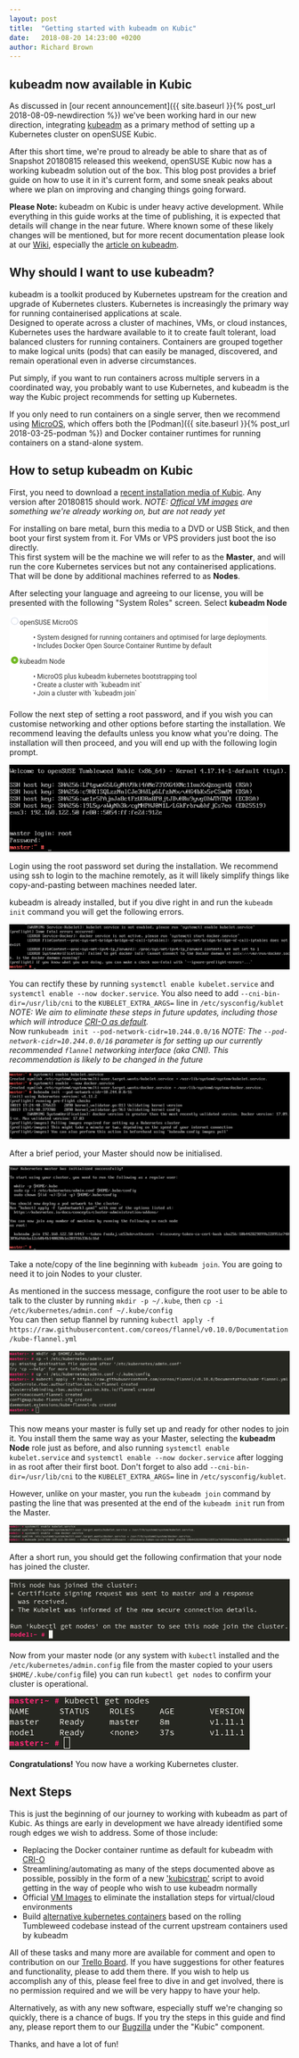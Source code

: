 ```yaml
---
layout: post
title:  "Getting started with kubeadm on Kubic"
date:   2018-08-20 14:23:00 +0200
author: Richard Brown
---
```

## kubeadm now available in Kubic

As discussed in [our recent announcement]({{ site.baseurl }}{% post_url 2018-08-09-newdirection %}) we've been working hard in our new direction, integrating [kubeadm](https://kubernetes.io/docs/setup/independent/install-kubeadm/) as a primary method of setting up a Kubernetes cluster on openSUSE Kubic.

After this short time, we're proud to already be able to share that as of Snapshot 20180815 released this weekend, openSUSE Kubic now has a working kubeadm solution out of the box. This blog post provides a brief guide on how to use it in it's current form, and some sneak peaks about where we plan on improving and changing things going forward.

**Please Note:**  kubeadm on Kubic is under heavy active development. While everything in this guide works at the time of publishing, it is expected that details will change in the near future. Where known some of these likely changes will be mentioned, but for more recent documentation please look at our [Wiki](https://en.opensuse.org/Portal:Kubic), especially the [article on kubeadm](https://en.opensuse.org/Kubic:kubeadm).

## Why should I want to use kubeadm?

kubeadm is a toolkit produced by Kubernetes upstream for the creation and upgrade of Kubernetes clusters. Kubernetes is increasingly the primary way for running containerised applications at scale.  
Designed to operate across a cluster of machines, VMs, or cloud instances, Kubernetes uses the hardware available to it to create fault tolerant, load balanced clusters for running containers. Containers are grouped together to make logical units (pods) that can easily be managed, discovered, and remain operational even in adverse circumstances.

Put simply, if you want to run containers across multiple servers in a coordinated way, you probably want to use Kubernetes, and kubeadm is the way the Kubic project recommends for setting up Kubernetes.

If you only need to run containers on a single server, then we recommend using [MicroOS](https://en.opensuse.org/Kubic:MicroOS), which offers both the [Podman]({{ site.baseurl }}{% post_url 2018-03-25-podman %}) and Docker container runtimes for running containers on a stand-alone system.

## How to setup kubeadm on Kubic

First, you need to download a [recent installation media of Kubic](https://download.opensuse.org/tumbleweed/iso/openSUSE-Tumbleweed-Kubic-DVD-x86_64-Current.iso). Any version after 20180815 should work. *NOTE: [Offical VM images](https://trello.com/c/JAN25aeM/12-official-kubic-vm-images) are something we're already working on, but are not ready yet*

For installing on bare metal, burn this media to a DVD or USB Stick, and then boot your first system from it. For VMs or VPS providers just boot the iso directly.  
This first system will be the machine we will refer to as the **Master**, and will run the core Kubernetes services but not any containerised applications. That will be done by additional machines referred to as **Nodes**.

After selecting your language and agreeing to our license, you will be presented with the following "System Roles" screen. Select **kubeadm Node**

![system-role](/assets/images/kubeadm-intro/system-role.png)

Follow the next step of setting a root password, and if you wish you can customise networking and other options before starting the installation. We recommend leaving the defaults unless you know what you're doing. The installation will then proceed, and you will end up with the following login prompt.

![master-login](/assets/images/kubeadm-intro/master-login.png)

Login using the root password set during the installation. We recommend using ssh to login to the machine remotely, as it will likely simplify things like copy-and-pasting between machines needed later.

kubeadm is already installed, but if you dive right in and run the `kubeadm init` command you will get the following errors.

![master-firstrun-errors](/assets/images/kubeadm-intro/master-firstrun-errors.png)

You can rectify these by running `systemctl enable kubelet.service` and `systemctl enable --now docker.service`. You also need to add `--cni-bin-dir=/usr/lib/cni` to the `KUBELET_EXTRA_ARGS=` line in `/etc/sysconfig/kublet`  
*NOTE: We aim to eliminate these steps in future updates, including those which will introduce [CRI-O as default](https://trello.com/c/EB1v0dVq/19-make-cri-o-default-for-k8s).*  
Now run`kubeadm init --pod-network-cidr=10.244.0.0/16` 
*NOTE: The `--pod-network-cidr=10.244.0.0/16` parameter is for setting up our currently recommended `flannel` networking interface (aka CNI). This recommendation is likely to be changed in the future* 

![master-secondrun](/assets/images/kubeadm-intro/master-secondrun.png)

After a brief period, your Master should now be initialised.

![master-initcomplete](/assets/images/kubeadm-intro/master-initcomplete.png)

Take a note/copy of the line beginning with `kubeadm join`. You are going to need it to join Nodes to your cluster.

As mentioned in the success message, configure the root user to be able to talk to the cluster by running `mkdir -p ~/.kube`, then `cp -i /etc/kubernetes/admin.conf ~/.kube/config`  
You can then setup flannel by running `kubectl apply -f https://raw.githubusercontent.com/coreos/flannel/v0.10.0/Documentation/kube-flannel.yml`

![master-cni](/assets/images/kubeadm-intro/master-cni.png)

This now means your master is fully set up and ready for other nodes to join it. You install them the same way as your Master, selecting the **kubeadm Node** role just as before, and also running `systemctl enable kubelet.service` and `systemctl enable --now docker.service` after logging in as root after their first boot. Don't forget to also add `--cni-bin-dir=/usr/lib/cni` to the `KUBELET_EXTRA_ARGS=` line in `/etc/sysconfig/kublet`.

However, unlike on your master, you run the `kubeadm join` command by pasting the line that was presented at the end of the `kubeadm init` run from the Master.

![node-join](/assets/images/kubeadm-intro/node-join.png)

After a short run, you should get the following confirmation that your node has joined the cluster.

![node-joined](/assets/images/kubeadm-intro/node-joined.png)

Now from your master node (or any system with `kubectl` installed and the `/etc/kubernetes/admin.config` file from the master copied to your users `$HOME/.kube/config` file) you can run `kubectl get nodes` to confirm your cluster is operational.

![master-nodes](/assets/images/kubeadm-intro/master-nodes.png)

**Congratulations!** You now have a working Kubernetes cluster.

## Next Steps

This is just the beginning of our journey to working with kubeadm as part of Kubic. As things are early in development we have already identified some rough edges we wish to address. Some of those include:

* Replacing the Docker container runtime as default for kubeadm with [CRI-O](https://trello.com/c/EB1v0dVq/19-make-cri-o-default-for-k8s)
* Streamlining/automating as many of the steps documented above as possible, possibly in the form of a new ['kubicstrap'](https://trello.com/c/IFd9r4Cy/22-streamline-bootstrap-aka-kubicstrap) script to avoid getting in the way of people who wish to use kubeadm normally
* Official [VM Images](https://trello.com/c/JAN25aeM/12-official-kubic-vm-images) to eliminate the installation steps for virtual/cloud environments
* Build [alternative kubernetes containers](https://trello.com/c/IAdfDUQC/7-replace-kubeadm-containers-with-opensuse-based-ones) based on the rolling Tumbleweed codebase instead of the current upstream containers used by kubeadm

All of these tasks and many more are available for comment and open to contribution on our [Trello Board](https://trello.com/b/wjHyQDK6/kubic-project). If you have suggestions for other features and functionality, please to add them there. If you wish to help us accomplish any of this, please feel free to dive in and get involved, there is no permission required and we will be very happy to have your help.

Alternatively, as with any new software, especially stuff we're changing so quickly, there is a chance of bugs. If you try the steps in this guide and find any, please report them to our [Bugzilla](http://bugzilla.opensuse.org/enter_bug.cgi?product=openSUSE+Tumbleweed&format=guided) under the "Kubic" component.

Thanks, and have a lot of fun!
